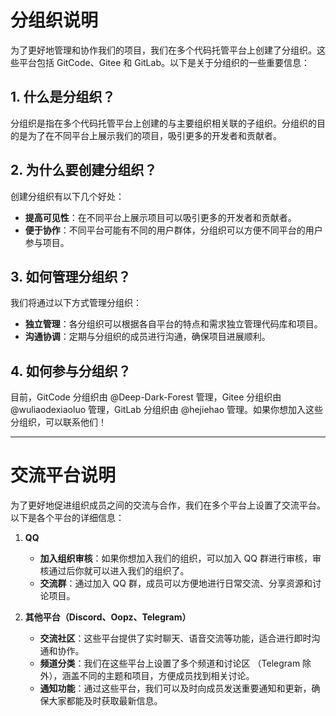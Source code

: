 # 分组织说明

为了更好地管理和协作我们的项目，我们在多个代码托管平台上创建了分组织。这些平台包括 GitCode、Gitee 和 GitLab。以下是关于分组织的一些重要信息：

## 1. 什么是分组织？

分组织是指在多个代码托管平台上创建的与主要组织相关联的子组织。分组织的目的是为了在不同平台上展示我们的项目，吸引更多的开发者和贡献者。

## 2. 为什么要创建分组织？

创建分组织有以下几个好处：
- **提高可见性**：在不同平台上展示项目可以吸引更多的开发者和贡献者。
- **便于协作**：不同平台可能有不同的用户群体，分组织可以方便不同平台的用户参与项目。

## 3. 如何管理分组织？

我们将通过以下方式管理分组织：
- **独立管理**：各分组织可以根据各自平台的特点和需求独立管理代码库和项目。
- **沟通协调**：定期与分组织的成员进行沟通，确保项目进展顺利。

## 4. 如何参与分组织？

目前，GitCode 分组织由 @Deep-Dark-Forest 管理，Gitee 分组织由 @wuliaodexiaoluo 管理，GitLab 分组织由 @hejiehao 管理。如果你想加入这些分组织，可以联系他们！

---

# 交流平台说明

为了更好地促进组织成员之间的交流与合作，我们在多个平台上设置了交流平台。以下是各个平台的详细信息：

1. **QQ**
   - **加入组织审核**：如果你想加入我们的组织，可以加入 QQ 群进行审核，审核通过后你就可以进入我们的组织了。
   - **交流群**：通过加入 QQ 群，成员可以方便地进行日常交流、分享资源和讨论项目。

2. **其他平台（Discord、Oopz、Telegram）**
   - **交流社区**：这些平台提供了实时聊天、语音交流等功能，适合进行即时沟通和协作。
   - **频道分类**：我们在这些平台上设置了多个频道和讨论区 （Telegram 除外），涵盖不同的主题和项目，方便成员找到相关讨论。
   - **通知功能**：通过这些平台，我们可以及时向成员发送重要通知和更新，确保大家都能及时获取最新信息。

    